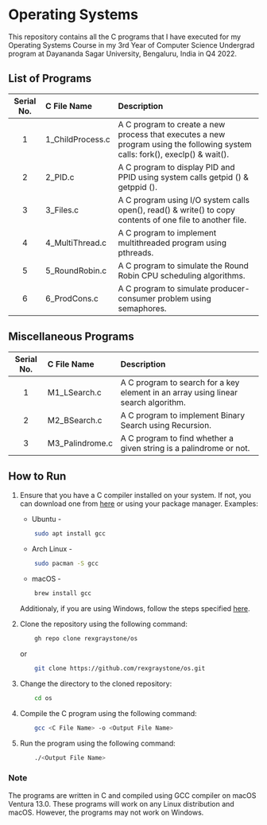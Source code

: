# Operating Systems

This repository contains all the C programs that I have executed for my Operating Systems Course in my 3rd Year of Computer Science Undergrad program at Dayananda Sagar University, Bengaluru, India in Q4 2022.

## List of Programs

| Serial No. | C File Name | Description |
| :---: | :--- | :--- |
| 1  | 1_ChildProcess.c  | A C program to create a new process that executes a new program using the following system calls: fork(), execlp() & wait(). |
| 2  | 2_PID.c  | A C program to display PID and PPID using system calls getpid () & getppid (). |
| 3  | 3_Files.c  | A C program using I/O system calls open(), read() & write() to copy contents of one file to another file. |
| 4  | 4_MultiThread.c  | A C program to implement multithreaded program using pthreads. |
| 5  | 5_RoundRobin.c  | A C program to simulate the Round Robin CPU scheduling algorithms. |
| 6  | 6_ProdCons.c  | A C program to simulate producer-consumer problem using semaphores. |

## Miscellaneous Programs

| Serial No. | C File Name | Description |
| :---: | :--- | :--- |
| 1  | M1_LSearch.c  | A C program to search for a key element in an array using linear search algorithm. |
| 2  | M2_BSearch.c  | A C program to implement Binary Search using Recursion. |
| 3  | M3_Palindrome.c  | A C program to find whether a given string is a palindrome or not. |

## How to Run

1. Ensure that you have a C compiler installed on your system. If not, you can download one from [here](https://sourceforge.net/projects/mingw/) or using your package manager.
    Examples:
    - Ubuntu -

    ```bash
        sudo apt install gcc
    ```

    - Arch Linux -

    ```bash
        sudo pacman -S gcc
    ```

    - macOS -

    ```bash
        brew install gcc
    ```

    Additionaly, if you are using Windows, follow the steps specified [here](https://www.scaler.com/topics/c/c-compiler-for-windows/).

2. Clone the repository using the following command:

    ``` bash
        gh repo clone rexgraystone/os
    ```

    or

    ``` bash
        git clone https://github.com/rexgraystone/os.git
    ```

3. Change the directory to the cloned repository:

    ``` bash
        cd os
    ```

4. Compile the C program using the following command:

    ``` bash
        gcc <C File Name> -o <Output File Name>
    ```

5. Run the program using the following command:

    ``` bash
        ./<Output File Name>
    ```

### Note

The programs are written in C and compiled using GCC compiler on macOS Ventura 13.0.
These programs will work on any Linux distribution and macOS. However, the programs may not work on Windows.
